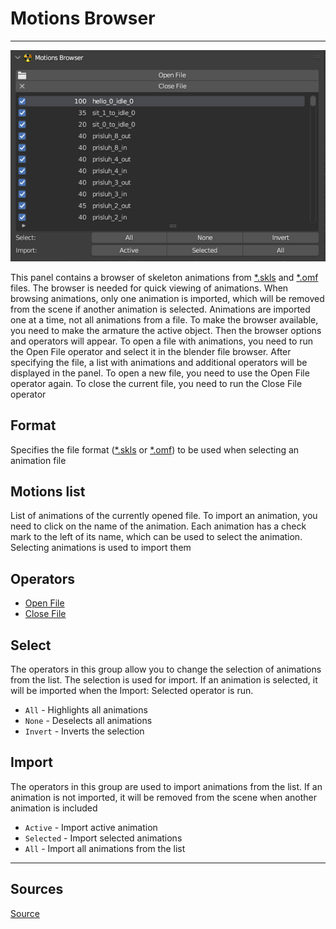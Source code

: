 # Motions Browser

___

![Alt text centered](assets/images/n-panel-motions-browser.png)

This panel contains a browser of skeleton animations from [*.skls](../../../reference/file-formats/animations/skl-skls.md) and [*.omf](../../../reference/file-formats/animations/omf.md) files. The browser is needed for quick viewing of animations. When browsing animations, only one animation is imported, which will be removed from the scene if another animation is selected. Animations are imported one at a time, not all animations from a file. To make the browser available, you need to make the armature the active object. Then the browser options and operators will appear. To open a file with animations, you need to run the Open File operator and select it in the blender file browser. After specifying the file, a list with animations and additional operators will be displayed in the panel. To open a new file, you need to use the Open File operator again. To close the current file, you need to run the Close File operator

## Format

Specifies the file format ([*.skls](../../../reference/file-formats/animations/skl-skls.md) or [*.omf](../../../reference/file-formats/animations/omf.md)) to be used when selecting an animation file

## Motions list

List of animations of the currently opened file. To import an animation, you need to click on the name of the animation. Each animation has a check mark to the left of its name, which can be used to select the animation. Selecting animations is used to import them

## Operators

- [Open File](../addon-operators/operator-open-file.md)
- [Close File](../addon-operators/operator-close-file.md)

## Select

The operators in this group allow you to change the selection of animations from the list. The selection is used for import. If an animation is selected, it will be imported when the Import: Selected operator is run.

- `All` - Highlights all animations
- `None` - Deselects all animations
- `Invert` - Inverts the selection

## Import

The operators in this group are used to import animations from the list. If an animation is not imported, it will be removed from the scene when another animation is included

- `Active` - Import active animation
- `Selected` - Import selected animations
- `All` - Import all animations from the list

___

## Sources

[Source](https://github.com/PavelBlend/blender-xray/wiki/Panel-Motions-Browser)
